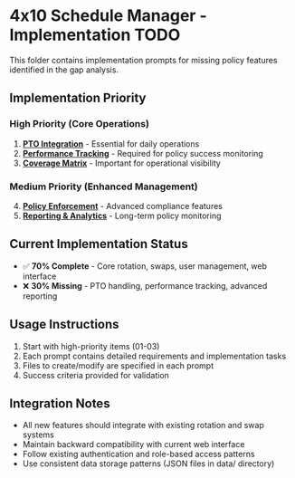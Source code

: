 # 4x10 Schedule Manager - Implementation TODO

This folder contains implementation prompts for missing policy features identified in the gap analysis.

## Implementation Priority

### High Priority (Core Operations)
1. **[PTO Integration](01_pto_integration.md)** - Essential for daily operations
2. **[Performance Tracking](02_performance_tracking.md)** - Required for policy success monitoring
3. **[Coverage Matrix](03_coverage_matrix.md)** - Important for operational visibility

### Medium Priority (Enhanced Management)
4. **[Policy Enforcement](04_policy_enforcement.md)** - Advanced compliance features
5. **[Reporting & Analytics](05_reporting_analytics.md)** - Long-term policy monitoring

## Current Implementation Status
- ✅ **70% Complete** - Core rotation, swaps, user management, web interface
- ❌ **30% Missing** - PTO handling, performance tracking, advanced reporting

## Usage Instructions
1. Start with high-priority items (01-03)
2. Each prompt contains detailed requirements and implementation tasks
3. Files to create/modify are specified in each prompt
4. Success criteria provided for validation

## Integration Notes
- All new features should integrate with existing rotation and swap systems
- Maintain backward compatibility with current web interface
- Follow existing authentication and role-based access patterns
- Use consistent data storage patterns (JSON files in data/ directory)
